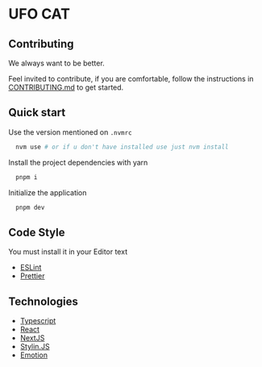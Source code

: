 # UFO CAT

## Contributing

We always want to be better.

Feel invited to contribute, if you are comfortable, follow the instructions in [CONTRIBUTING.md](./CONTRIBUTING.md) to get started.

## Quick start

Use the version mentioned on `.nvmrc`

```bash
  nvm use # or if u don't have installed use just nvm install
```


Install the project dependencies with yarn

```bash
  pnpm i
```

Initialize the application

```bash
  pnpm dev
```

## Code Style

You must install it in your Editor text

- [ESLint](https://marketplace.visualstudio.com/items?itemName=dbaeumer.vscode-eslint)
- [Prettier](https://marketplace.visualstudio.com/items?itemName=esbenp.prettier-vscode)

## Technologies

- [Typescript](https://typescriptlang.org)
- [React](https://react.dev/)
- [NextJS](https://nextjs.org/docs/getting-started)
- [Stylin.JS](https://github.com/git-marcopitra/stylin.js)
- [Emotion](https://emotion.sh/docs/introduction)
